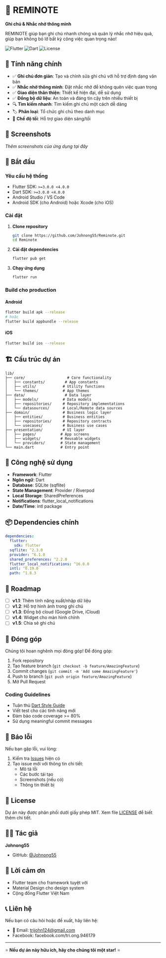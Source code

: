 # 📝 REMINOTE

**Ghi chú & Nhắc nhở thông minh**

REMINOTE giúp bạn ghi chú nhanh chóng và quản lý nhắc nhở hiệu quả, giúp bạn không bỏ lỡ bất kỳ công việc quan trọng nào!

![Flutter](https://img.shields.io/badge/Flutter-02569B?style=for-the-badge&logo=flutter&logoColor=white)
![Dart](https://img.shields.io/badge/Dart-0175C2?style=for-the-badge&logo=dart&logoColor=white)
![License](https://img.shields.io/badge/License-MIT-yellow.svg?style=for-the-badge)

## 🌟 Tính năng chính

- ✅ **Ghi chú đơn giản**: Tạo và chỉnh sửa ghi chú với hỗ trợ định dạng văn bản
- ✅ **Nhắc nhở thông minh**: Đặt nhắc nhở để không quên việc quan trọng
- ✅ **Giao diện thân thiện**: Thiết kế hiện đại, dễ sử dụng
- ✅ **Đồng bộ dữ liệu**: An toàn và đáng tin cậy trên nhiều thiết bị
- 🔍 **Tìm kiếm nhanh**: Tìm kiếm ghi chú một cách dễ dàng
- 🏷️ **Phân loại**: Tổ chức ghi chú theo danh mục
- 🌙 **Chế độ tối**: Hỗ trợ giao diện sáng/tối

## 📱 Screenshots

*Thêm screenshots của ứng dụng tại đây*

## 🚀 Bắt đầu

### Yêu cầu hệ thống

- Flutter SDK: `>=3.0.0 <4.0.0`
- Dart SDK: `>=3.0.0 <4.0.0`
- Android Studio / VS Code
- Android SDK (cho Android) hoặc Xcode (cho iOS)

### Cài đặt

1. **Clone repository**
   ```bash
   git clone https://github.com/Johnong55/Reminote.git
   cd Reminote
   ```

2. **Cài đặt dependencies**
   ```bash
   flutter pub get
   ```

3. **Chạy ứng dụng**
   ```bash
   flutter run
   ```

### Build cho production

#### Android
```bash
flutter build apk --release
# hoặc
flutter build appbundle --release
```

#### iOS
```bash
flutter build ios --release
```

## 🏗️ Cấu trúc dự án

```
lib/
├── core/                   # Core functionality
│   ├── constants/         # App constants
│   ├── utils/            # Utility functions
│   └── themes/           # App themes
├── data/                  # Data layer
│   ├── models/           # Data models
│   ├── repositories/     # Repository implementations
│   └── datasources/      # Local/Remote data sources
├── domain/               # Business logic layer
│   ├── entities/         # Business entities
│   ├── repositories/     # Repository contracts
│   └── usecases/         # Business use cases
├── presentation/         # UI layer
│   ├── pages/           # App screens
│   ├── widgets/         # Reusable widgets
│   └── providers/       # State management
└── main.dart            # Entry point
```

## 🔧 Công nghệ sử dụng

- **Framework**: Flutter
- **Ngôn ngữ**: Dart
- **Database**: SQLite (sqflite)
- **State Management**: Provider / Riverpod
- **Local Storage**: SharedPreferences
- **Notifications**: flutter_local_notifications
- **Date/Time**: intl package

## 📦 Dependencies chính

```yaml
dependencies:
  flutter:
    sdk: flutter
  sqflite: ^2.3.0
  provider: ^6.1.0
  shared_preferences: ^2.2.0
  flutter_local_notifications: ^16.0.0
  intl: ^0.19.0
  path: ^1.8.3
```

## 🎯 Roadmap

- [ ] **v1.1**: Thêm tính năng xuất/nhập dữ liệu
- [ ] **v1.2**: Hỗ trợ hình ảnh trong ghi chú
- [ ] **v1.3**: Đồng bộ cloud (Google Drive, iCloud)
- [ ] **v1.4**: Widget cho màn hình chính
- [ ] **v1.5**: Chia sẻ ghi chú

## 🤝 Đóng góp

Chúng tôi hoan nghênh mọi đóng góp! Để đóng góp:

1. Fork repository
2. Tạo feature branch (`git checkout -b feature/AmazingFeature`)
3. Commit changes (`git commit -m 'Add some AmazingFeature'`)
4. Push to branch (`git push origin feature/AmazingFeature`)
5. Mở Pull Request

### Coding Guidelines

- Tuân thủ [Dart Style Guide](https://dart.dev/guides/language/effective-dart/style)
- Viết test cho các tính năng mới
- Đảm bảo code coverage >= 80%
- Sử dụng meaningful commit messages

## 🐛 Báo lỗi

Nếu bạn gặp lỗi, vui lòng:

1. Kiểm tra [Issues](https://github.com/Johnong55/Reminote/issues) hiện có
2. Tạo issue mới với thông tin chi tiết:
   - Mô tả lỗi
   - Các bước tái tạo
   - Screenshots (nếu có)
   - Thông tin thiết bị

## 📄 License

Dự án này được phân phối dưới giấy phép MIT. Xem file [LICENSE](LICENSE) để biết thêm chi tiết.

## 👨‍💻 Tác giả

**Johnong55**
- GitHub: [@Johnong55](https://github.com/Johnong55)

## 🙏 Lời cảm ơn

- Flutter team cho framework tuyệt vời
- Material Design cho design system
- Cộng đồng Flutter Việt Nam

## 📞 Liên hệ

Nếu bạn có câu hỏi hoặc đề xuất, hãy liên hệ:

- 📧 Email: trijohn124@gmail.com   
-    Facebook: facebook.com/tri.ong.946179

---

⭐ **Nếu dự án này hữu ích, hãy cho chúng tôi một star!** ⭐
